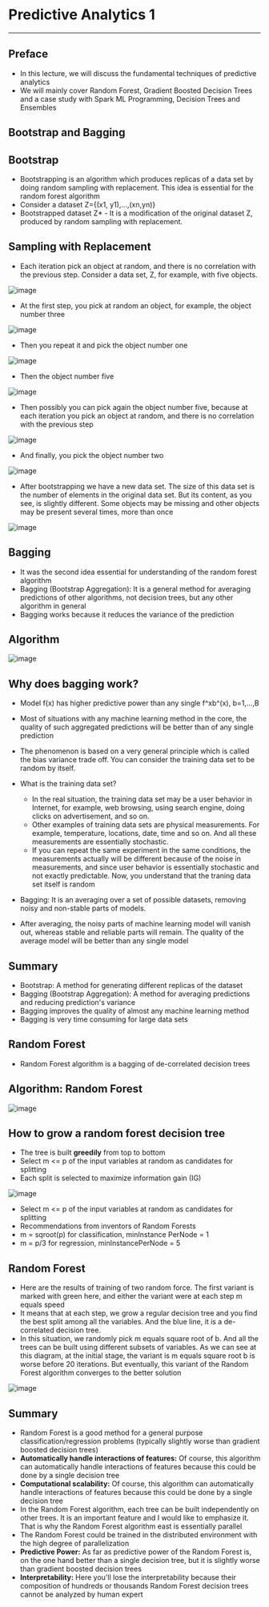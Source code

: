 # Predictive Analytics 1

---

## Preface

- In this lecture, we will discuss the fundamental techniques of predictive analytics
- We will mainly cover Random Forest, Gradient Boosted Decision Trees and a case study with Spark ML Programming, Decision Trees and Ensembles

## Bootstrap and Bagging

## Bootstrap

- Bootstrapping is an algorithm which produces replicas of a data set by doing random sampling with replacement. This idea is essential for the random forest algorithm
- Consider a dataset Z={(x1, y1),...,(xn,yn)}
- Bootstrapped dataset Z* - It is a modification of the original dataset Z, produced by random sampling with replacement.

## Sampling with Replacement

- Each iteration pick an object at random, and there is no correlation with the previous step. Consider a data set, Z, for example, with five objects.

![image](media/Predictive-Analytics-1-image1.jpeg)

- At the first step, you pick at random an object, for example, the object number three

![image](media/Predictive-Analytics-1-image2.jpeg)

- Then you repeat it and pick the object number one

![image](media/Predictive-Analytics-1-image3.jpeg)

- Then the object number five

![image](media/Predictive-Analytics-1-image4.jpeg)

- Then possibly you can pick again the object number five, because at each iteration you pick an object at random, and there is no correlation with the previous step

![image](media/Predictive-Analytics-1-image5.jpeg)

- And finally, you pick the object number two

![image](media/Predictive-Analytics-1-image6.jpeg)

- After bootstrapping we have a new data set. The size of this data set is the number of elements in the original data set. But its content, as you see, is slightly different. Some objects may be missing and other objects may be present several times, more than once

![image](media/Predictive-Analytics-1-image7.jpeg)

## Bagging

- It was the second idea essential for understanding of the random forest algorithm
- Bagging (Bootstrap Aggregation): It is a general method for averaging predictions of other algorithms, not decision trees, but any other algorithm in general
- Bagging works because it reduces the variance of the prediction

## Algorithm

![image](media/Predictive-Analytics-1-image8.jpeg)

## Why does bagging work?

- Model f(x) has higher predictive power than any single f^xb^(x), b=1,...,B
- Most of situations with any machine learning method in the core, the quality of such aggregated predictions will be better than of any single prediction
- The phenomenon is based on a very general principle which is called the bias variance trade off. You can consider the training data set to be random by itself.

- What is the training data set?
  - In the real situation, the training data set may be a user behavior in Internet, for example, web browsing, using search engine, doing clicks on advertisement, and so on.
  - Other examples of training data sets are physical measurements. For example, temperature, locations, date, time and so on. And all these measurements are essentially stochastic.
  - If you can repeat the same experiment in the same conditions, the measurements actually will be different because of the noise in measurements, and since user behavior is essentially stochastic and not exactly predictable. Now, you understand that the traning data set itself is random

- Bagging: It is an averaging over a set of possible datasets, removing noisy and non-stable parts of models.
- After averaging, the noisy parts of machine learning model will vanish out, whereas stable and reliable parts will remain. The quality of the average model will be better than any single model

## Summary

- Bootstrap: A method for generating different replicas of the dataset
- Bagging (Bootstrap Aggregation): A method for averaging predictions and reducing prediction's variance
- Bagging improves the quality of almost any machine learning method
- Bagging is very time consuming for large data sets

## Random Forest

- Random Forest algorithm is a bagging of de-correlated decision trees

## Algorithm: Random Forest

![image](media/Predictive-Analytics-1-image9.jpeg)

## How to grow a random forest decision tree

- The tree is built **greedily** from top to bottom
- Select m <= p of the input variables at random as candidates for splitting
- Each split is selected to maximize information gain (IG)

![image](media/Predictive-Analytics-1-image10.jpg)

- Select m <= p of the input variables at random as candidates for splitting
- Recommendations from inventors of Random Forests
- m = sqroot(p) for classification, minInstance PerNode = 1
- m = p/3 for regression, minInstancePerNode = 5

## Random Forest

- Here are the results of training of two random force. The first variant is marked with green here, and either the variant were at each step m equals speed
- It means that at each step, we grow a regular decision tree and you find the best split among all the variables. And the blue line, it is a de-correlated decision tree.
- In this situation, we randomly pick m equals square root of b. And all the trees can be built using different subsets of variables. As we can see at this diagram, at the initial stage, the variant is m equals square root b is worse before 20 iterations. But eventually, this variant of the Random Forest algorithm converges to the better solution

![image](media/Predictive-Analytics-1-image11.jpg)

## Summary

- Random Forest is a good method for a general purpose classification/regression problems (typically slightly worse than gradient boosted decision trees)
- **Automatically handle interactions of features:** Of course, this algorithm can automatically handle interactions of features because this could be done by a single decision tree
- **Computational scalability:** Of course, this algorithm can automatically handle interactions of features because this could be done by a single decision tree
- In the Random Forest algorithm, each tree can be built independently on other trees. It is an important feature and I would like to emphasize it. That is why the Random Forest algorithm east is essentially parallel
- The Random Forest could be trained in the distributed environment with the high degree of parallelization
- **Predictive Power:** As far as predictive power of the Random Forest is, on the one hand better than a single decision tree, but it is slightly worse than gradient boosted decision trees
- **Interpretability:** Here you'll lose the interpretability because their composition of hundreds or thousands Random Forest decision trees cannot be analyzed by human expert
